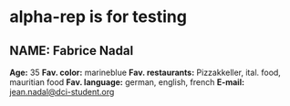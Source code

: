 # alpha-rep is for testing
## NAME: Fabrice Nadal
**Age:** 35
**Fav. color:** marineblue
**Fav. restaurants:** Pizzakkeller, ital. food, mauritian food
**Fav. language:** german, english, french
**E-mail:** jean.nadal@dci-student.org

